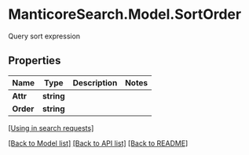 # ManticoreSearch.Model.SortOrder
Query sort expression

## Properties

Name | Type | Description | Notes
------------ | ------------- | ------------- | -------------
**Attr** | **string** |  | 
**Order** | **string** |  | 

[[Using in search requests]](SearchRequest.md#SortOrder)


[[Back to Model list]](../README.md#documentation-for-models) [[Back to API list]](../README.md#documentation-for-api-endpoints) [[Back to README]](../README.md)

